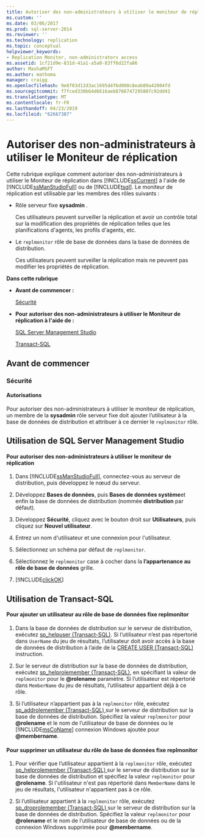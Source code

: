```yaml
---
title: Autoriser des non-administrateurs à utiliser le moniteur de réplication | Microsoft Docs
ms.custom: ''
ms.date: 03/06/2017
ms.prod: sql-server-2014
ms.reviewer: ''
ms.technology: replication
ms.topic: conceptual
helpviewer_keywords:
- Replication Monitor, non-administrators access
ms.assetid: 1cf21d9e-831d-41a1-a5a0-83ff6d22fa86
author: MashaMSFT
ms.author: mathoma
manager: craigg
ms.openlocfilehash: 9e8f03d12d3ac1695d4f6d000c8eab89a42004fd
ms.sourcegitcommit: f7fced330b64d6616aeb8766747295807c92dd41
ms.translationtype: MT
ms.contentlocale: fr-FR
ms.lasthandoff: 04/23/2019
ms.locfileid: "62667387"
---
```

# <a name="allow-non-administrators-to-use-replication-monitor"></a>Autoriser des non-administrateurs à utiliser le Moniteur de réplication
  Cette rubrique explique comment autoriser des non-administrateurs à utiliser le Moniteur de réplication dans [!INCLUDE[ssCurrent](../../../includes/sscurrent-md.md)] à l'aide de [!INCLUDE[ssManStudioFull](../../../includes/ssmanstudiofull-md.md)] ou de [!INCLUDE[tsql](../../../includes/tsql-md.md)]. Le moniteur de réplication est utilisable par les membres des rôles suivants :  
  
-   Rôle serveur fixe **sysadmin** .  
  
     Ces utilisateurs peuvent surveiller la réplication et avoir un contrôle total sur la modification des propriétés de réplication telles que les planifications d'agents, les profils d'agents, etc.  
  
-   Le `replmonitor` rôle de base de données dans la base de données de distribution.  
  
     Ces utilisateurs peuvent surveiller la réplication mais ne peuvent pas modifier les propriétés de réplication.  
  
 **Dans cette rubrique**  
  
-   **Avant de commencer :**  
  
     [Sécurité](#Security)  
  
-   **Pour autoriser des non-administrateurs à utiliser le Moniteur de réplication à l'aide de :**  
  
     [SQL Server Management Studio](#SSMSProcedure)  
  
     [Transact-SQL](#TsqlProcedure)  
  
##  <a name="BeforeYouBegin"></a> Avant de commencer  
  
###  <a name="Security"></a> Sécurité  
  
####  <a name="Permissions"></a> Autorisations  
 Pour autoriser des non-administrateurs à utiliser le moniteur de réplication, un membre de la **sysadmin** rôle serveur fixe doit ajouter l’utilisateur à la base de données de distribution et attribuer à ce dernier le `replmonitor` rôle.  
  
##  <a name="SSMSProcedure"></a> Utilisation de SQL Server Management Studio  
  
#### <a name="to-allow-non-administrators-to-use-replication-monitor"></a>Pour autoriser des non-administrateurs à utiliser le moniteur de réplication  
  
1.  Dans [!INCLUDE[ssManStudioFull](../../../includes/ssmanstudiofull-md.md)], connectez-vous au serveur de distribution, puis développez le nœud du serveur.  
  
2.  Développez **Bases de données**, puis **Bases de données système**et enfin la base de données de distribution (nommée **distribution** par défaut).  
  
3.  Développez **Sécurité**, cliquez avec le bouton droit sur **Utilisateurs**, puis cliquez sur **Nouvel utilisateur**.  
  
4.  Entrez un nom d'utilisateur et une connexion pour l'utilisateur.  
  
5.  Sélectionnez un schéma par défaut de `replmonitor`.  
  
6.  Sélectionnez le `replmonitor` case à cocher dans la **l’appartenance au rôle de base de données** grille.  
  
7.  [!INCLUDE[clickOK](../../../includes/clickok-md.md)]  
  
##  <a name="TsqlProcedure"></a> Utilisation de Transact-SQL  
  
#### <a name="to-add-a-user-to-the-replmonitor-fixed-database-role"></a>Pour ajouter un utilisateur au rôle de base de données fixe replmonitor  
  
1.  Dans la base de données de distribution sur le serveur de distribution, exécutez [sp_helpuser &#40;Transact-SQL&#41;](/sql/relational-databases/system-stored-procedures/sp-helpuser-transact-sql). Si l’utilisateur n’est pas répertorié dans `UserName` du jeu de résultats, l’utilisateur doit avoir accès à la base de données de distribution à l’aide de la [CREATE USER &#40;Transact-SQL&#41; ](/sql/t-sql/statements/create-user-transact-sql) instruction.  
  
2.  Sur le serveur de distribution sur la base de données de distribution, exécutez [sp_helprolemember &#40;Transact-SQL&#41;](/sql/relational-databases/system-stored-procedures/sp-helprolemember-transact-sql), en spécifiant la valeur de `replmonitor` pour le **@rolename** paramètre. Si l’utilisateur est répertorié dans `MemberName` du jeu de résultats, l’utilisateur appartient déjà à ce rôle.  
  
3.  Si l’utilisateur n’appartient pas à la `replmonitor` rôle, exécutez [sp_addrolemember &#40;Transact-SQL&#41; ](/sql/relational-databases/system-stored-procedures/sp-addrolemember-transact-sql) sur le serveur de distribution sur la base de données de distribution. Spécifiez la valeur `replmonitor` pour **@rolename** et le nom de l’utilisateur de base de données ou le [!INCLUDE[msCoName](../../../includes/msconame-md.md)] connexion Windows ajoutée pour **@membername**.  
  
#### <a name="to-remove-a-user-from-the-replmonitor-fixed-database-role"></a>Pour supprimer un utilisateur du rôle de base de données fixe replmonitor  
  
1.  Pour vérifier que l’utilisateur appartient à la `replmonitor` rôle, exécutez [sp_helprolemember &#40;Transact-SQL&#41; ](/sql/relational-databases/system-stored-procedures/sp-helprolemember-transact-sql) sur le serveur de distribution sur la base de données de distribution et spécifiez la valeur `replmonitor` pour **@rolename**. Si l'utilisateur n'est pas répertorié dans `MemberName` dans le jeu de résultats, l'utilisateur n'appartient pas à ce rôle.  
  
2.  Si l’utilisateur appartient à la `replmonitor` rôle, exécutez [sp_droprolemember &#40;Transact-SQL&#41; ](/sql/relational-databases/system-stored-procedures/sp-droprolemember-transact-sql) sur le serveur de distribution sur la base de données de distribution. Spécifiez la valeur `replmonitor` pour **@rolename** et le nom de l’utilisateur de base de données ou de la connexion Windows supprimée pour **@membername**.  
  
  
